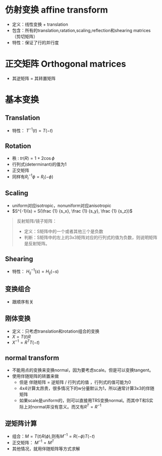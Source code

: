 # 仿射变换 affine transform

- 定义：线性变换 + translation
- 包含：所有的translation,ratation,scaling,reflection和shearing matrices（剪切矩阵）
- 特性：保证了行的并行度

# 正交矩阵 Orthogonal matrices
- 其逆矩阵 = 其转置矩阵

# 基本变换
## Translation
- 特性： $T^{-1}(t) = T(-t)$

## Rotation
- 秩 : $tr(R) = 1 + 2\cos\phi$
- 行列式(determinant)的值为1
- 正交矩阵
- 同样有$R^{-1}_i{\phi}=R_i(-\phi)$

## Scaling
- uniform对应isotropic，nonuniform对应anisotropic
- $S^{-1}(s) = S(\frac {1} {s_x}, \frac {1} {s_y}, \frac {1} {s_z})$

> 反射矩阵/镜子矩阵：
> - 定义：S矩阵中的一个或者其他三个是负数
> - 判断：S矩阵中的左上的3x3矩阵对应的行列式的值为负数，则说明矩阵是反射矩阵。

## Shearing
- 特性： $H^{-1}_{ij}(s) = H_{ij}(-s)$

## 变换组合
- 跟顺序有关

## 刚体变换
- 定义：只考虑translation和rotation组合的变换
- $X = T(t)R$
- $X^{-1} = R^TT(-t)$

## normal transform
- 不能用点的变换来变换normal，因为要考虑scale。但是可以变换tangent。
- 使用伴随矩阵的转置来做
  - 但是 伴随矩阵 = 逆矩阵 / 行列式的值 ，行列式的值可能为0
  - 4x4计算太昂贵，很多情况下的w分量默认为1，所以通常计算3x3的伴随矩阵
  - 如果scale是uniform的，则可以直接用TRS变换normal。而其中T和S实际上对normal并没有意义。而又有$R^T = R^{-1}$

## 逆矩阵计算
- 组合：$M = T(t)R(\phi)$,则有$M^{-1} = R(-\phi)T(-t)$
- 正交矩阵： $M^{-1} = M^T$
- 其他情况，就用伴随矩阵等方式求解